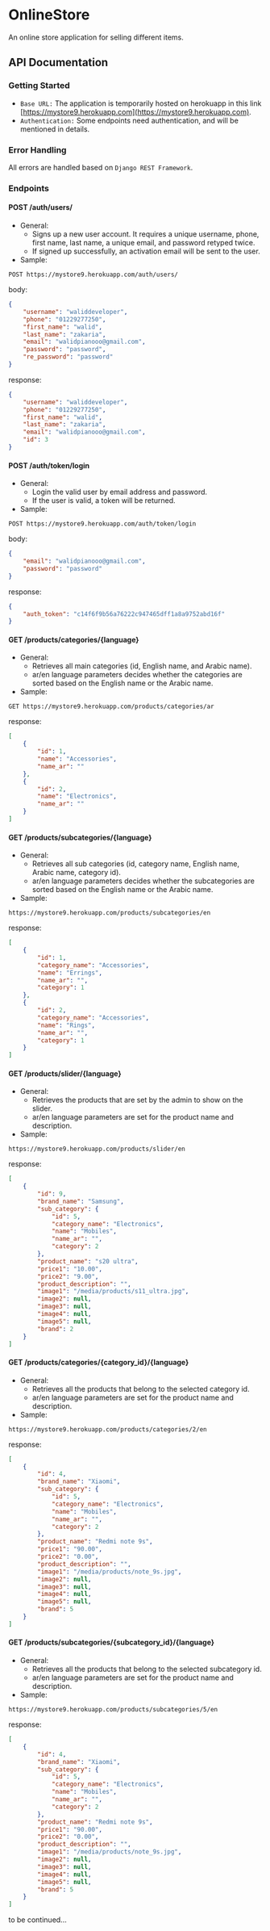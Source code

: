 # OnlineStore
An online store application for selling different items.

## API Documentation
### Getting Started
- `Base URL:` The application is temporarily hosted on herokuapp in this link [https://mystore9.herokuapp.com](https://mystore9.herokuapp.com).
- `Authentication:` Some endpoints need authentication, and will be mentioned in details.

### Error Handling
All errors are handled based on `Django REST Framework`.

### Endpoints
#### POST /auth/users/
- General:
    - Signs up a new user account. It requires a unique username, phone, first name, last name, a unique email, and password retyped twice.
    - If signed up successfully, an activation email will be sent to the user.
- Sample:
```commandline
POST https://mystore9.herokuapp.com/auth/users/ 
```
body:
```json
{
    "username": "waliddeveloper",
    "phone": "01229277250",
    "first_name": "walid",
    "last_name": "zakaria",
    "email": "walidpianooo@gmail.com",
    "password": "password",
    "re_password": "password"
}
```
response:
```json
{
    "username": "waliddeveloper",
    "phone": "01229277250",
    "first_name": "walid",
    "last_name": "zakaria",
    "email": "walidpianooo@gmail.com",
    "id": 3
}
```

#### POST /auth/token/login
- General:
    - Login the valid user by email address and password.
    - If the user is valid, a token will be returned.
- Sample:
```commandline
POST https://mystore9.herokuapp.com/auth/token/login 
```
body:
```json
{
    "email": "walidpianooo@gmail.com",
    "password": "password"
}
```
response:
```json
{
    "auth_token": "c14f6f9b56a76222c947465dff1a8a9752abd16f"
}
```
#### GET /products/categories/{language}
- General:
    - Retrieves all main categories (id, English name, and Arabic name).
    - ar/en language parameters decides whether the categories are sorted based on the English name or the Arabic name.
- Sample:
```commandline
GET https://mystore9.herokuapp.com/products/categories/ar 
```
response:
```json
[
    {
        "id": 1,
        "name": "Accessories",
        "name_ar": ""
    },
    {
        "id": 2,
        "name": "Electronics",
        "name_ar": ""
    }
]
```
#### GET /products/subcategories/{language}
- General:
    - Retrieves all sub categories (id, category name, English name, Arabic name, category id).
    - ar/en language parameters decides whether the subcategories are sorted based on the English name or the Arabic name.
- Sample:
```commandline
https://mystore9.herokuapp.com/products/subcategories/en 
```
response:
```json
[
    {
        "id": 1,
        "category_name": "Accessories",
        "name": "Errings",
        "name_ar": "",
        "category": 1
    },
    {
        "id": 2,
        "category_name": "Accessories",
        "name": "Rings",
        "name_ar": "",
        "category": 1
    }
]
```

#### GET /products/slider/{language}
- General:
    - Retrieves the products that are set by the admin to show on the slider.
    - ar/en language parameters are set for the product name and description.
- Sample:
```commandline
https://mystore9.herokuapp.com/products/slider/en 
```
response:
```json
[
    {
        "id": 9,
        "brand_name": "Samsung",
        "sub_category": {
            "id": 5,
            "category_name": "Electronics",
            "name": "Mobiles",
            "name_ar": "",
            "category": 2
        },
        "product_name": "s20 ultra",
        "price1": "10.00",
        "price2": "9.00",
        "product_description": "",
        "image1": "/media/products/s11_ultra.jpg",
        "image2": null,
        "image3": null,
        "image4": null,
        "image5": null,
        "brand": 2
    }
]
```
#### GET /products/categories/{category_id}/{language}
- General:
    - Retrieves all the products that belong to the selected category id.
    - ar/en language parameters are set for the product name and description.
- Sample:
```commandline
https://mystore9.herokuapp.com/products/categories/2/en 
```
response:
```json
[
    {
        "id": 4,
        "brand_name": "Xiaomi",
        "sub_category": {
            "id": 5,
            "category_name": "Electronics",
            "name": "Mobiles",
            "name_ar": "",
            "category": 2
        },
        "product_name": "Redmi note 9s",
        "price1": "90.00",
        "price2": "0.00",
        "product_description": "",
        "image1": "/media/products/note_9s.jpg",
        "image2": null,
        "image3": null,
        "image4": null,
        "image5": null,
        "brand": 5
    }
]
```
#### GET /products/subcategories/{subcategory_id}/{language}
- General:
    - Retrieves all the products that belong to the selected subcategory id.
    - ar/en language parameters are set for the product name and description.
- Sample:
```commandline
https://mystore9.herokuapp.com/products/subcategories/5/en 
```
response:
```json
[
    {
        "id": 4,
        "brand_name": "Xiaomi",
        "sub_category": {
            "id": 5,
            "category_name": "Electronics",
            "name": "Mobiles",
            "name_ar": "",
            "category": 2
        },
        "product_name": "Redmi note 9s",
        "price1": "90.00",
        "price2": "0.00",
        "product_description": "",
        "image1": "/media/products/note_9s.jpg",
        "image2": null,
        "image3": null,
        "image4": null,
        "image5": null,
        "brand": 5
    }
]
```
to be continued...